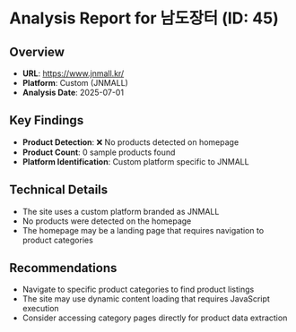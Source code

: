 # Analysis Report for 남도장터 (ID: 45)

## Overview
- **URL**: https://www.jnmall.kr/
- **Platform**: Custom (JNMALL)
- **Analysis Date**: 2025-07-01

## Key Findings
- **Product Detection**: ❌ No products detected on homepage
- **Product Count**: 0 sample products found
- **Platform Identification**: Custom platform specific to JNMALL

## Technical Details
- The site uses a custom platform branded as JNMALL
- No products were detected on the homepage
- The homepage may be a landing page that requires navigation to product categories

## Recommendations
- Navigate to specific product categories to find product listings
- The site may use dynamic content loading that requires JavaScript execution
- Consider accessing category pages directly for product data extraction